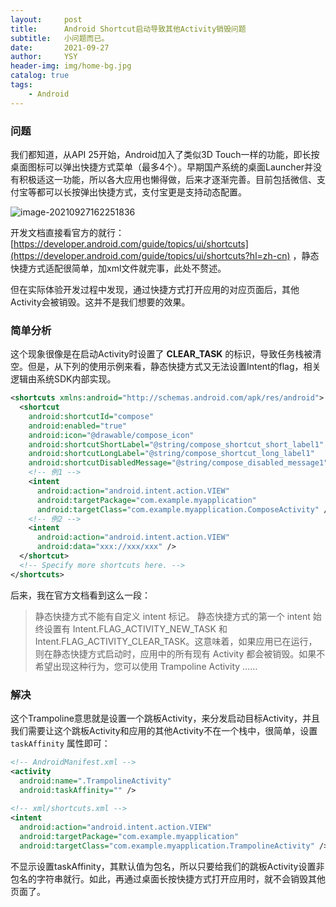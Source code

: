 ```yaml
---
layout:     post
title:      Android Shortcut启动导致其他Activity销毁问题
subtitle:   小问题而已。
date:       2021-09-27
author:     YSY
header-img: img/home-bg.jpg
catalog: true
tags:
    - Android
---
```


### 问题

我们都知道，从API 25开始，Android加入了类似3D Touch一样的功能，即长按桌面图标可以弹出快捷方式菜单（最多4个）。早期国产系统的桌面Launcher并没有积极适这一功能，所以各大应用也懒得做，后来才逐渐完善。目前包括微信、支付宝等都可以长按弹出快捷方式，支付宝更是支持动态配置。

![image-20210927162251836](https://imgconvert.csdnimg.cn/d7aa4036340c49a2a7915fda33299299.png)

开发文档直接看官方的就行：[https://developer.android.com/guide/topics/ui/shortcuts](https://developer.android.com/guide/topics/ui/shortcuts?hl=zh-cn) ，静态快捷方式适配很简单，加xml文件就完事，此处不赘述。

但在实际体验开发过程中发现，通过快捷方式打开应用的对应页面后，其他Activity会被销毁。这并不是我们想要的效果。

### 简单分析

这个现象很像是在启动Activity时设置了 **CLEAR_TASK** 的标识，导致任务栈被清空。但是，从下列的使用示例来看，静态快捷方式又无法设置Intent的flag，相关逻辑由系统SDK内部实现。

```xml
<shortcuts xmlns:android="http://schemas.android.com/apk/res/android">
  <shortcut
    android:shortcutId="compose"
    android:enabled="true"
    android:icon="@drawable/compose_icon"
    android:shortcutShortLabel="@string/compose_shortcut_short_label1"
    android:shortcutLongLabel="@string/compose_shortcut_long_label1"
    android:shortcutDisabledMessage="@string/compose_disabled_message1">
    <!-- 例1 -->
    <intent
      android:action="android.intent.action.VIEW"
      android:targetPackage="com.example.myapplication"
      android:targetClass="com.example.myapplication.ComposeActivity" />
    <!-- 例2 -->
    <intent
      android:action="android.intent.action.VIEW"
      android:data="xxx://xxx/xxx" />
  </shortcut>
  <!-- Specify more shortcuts here. -->
</shortcuts>
```

后来，我在官方文档看到这么一段：

> 静态快捷方式不能有自定义 intent 标记。 静态快捷方式的第一个 intent 始终设置有 Intent.FLAG_ACTIVITY_NEW_TASK 和 Intent.FLAG_ACTIVITY_CLEAR_TASK。这意味着，如果应用已在运行，则在静态快捷方式启动时，应用中的所有现有 Activity 都会被销毁。如果不希望出现这种行为，您可以使用 Trampoline Activity ……

### 解决

这个Trampoline意思就是设置一个跳板Activity，来分发启动目标Activity，并且我们需要让这个跳板Activity和应用的其他Activity不在一个栈中，很简单，设置 `taskAffinity` 属性即可：

```xml
<!-- AndroidManifest.xml -->
<activity
  android:name=".TrampolineActivity"
  android:taskAffinity="" />
  
<!-- xml/shortcuts.xml -->
<intent
  android:action="android.intent.action.VIEW"
  android:targetPackage="com.example.myapplication"
  android:targetClass="com.example.myapplication.TrampolineActivity" />
```

不显示设置taskAffinity，其默认值为包名，所以只要给我们的跳板Activity设置非包名的字符串就行。如此，再通过桌面长按快捷方式打开应用时，就不会销毁其他页面了。
